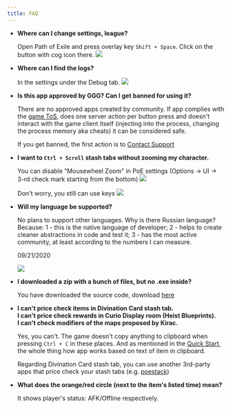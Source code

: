 ```yaml
---
title: FAQ
---
```


- **Where can I change settings, league?**

  Open Path of Exile and press overlay key `Shift + Space`. Click on the button with cog icon there.
  ![](https://i.imgur.com/81L9Cp0.png)

- **Where can I find the logs?**

  In the settings under the Debug tab.
  ![](https://i.imgur.com/0VPm9Cz.png)

- **Is this app approved by GGG? Can I get banned for using it?**

  There are no approved apps created by community. If app complies with the [game ToS](https://www.pathofexile.com/legal/terms-of-use-and-privacy-policy), does one server action per button press
  and doesn't interact with the game client itself (injecting into the process, changing the process memory aka cheats)
  it can be considered safe.

  If you get banned, the first action is to [Contact Support](https://www.pathofexile.com/support)

- **I want to `Ctrl + Scroll` stash tabs without zooming my character.**

  You can disable "Mousewheel Zoom" in PoE settings (Options -> UI -> 3-rd check mark starting from the bottom)
  ![](https://imgur.com/WJcChYb.png)

  Don't worry, you still can use keys
  ![](https://imgur.com/F3GA0f0.png)

- **Will my language be supported?**

  No plans to support other languages. Why is there Russian language?
  Because:
    1 - this is the native language of developer;
    2 - helps to create cleaner abstractions in code and test it;
    3 - has the most active community, at least according to the numbers I can measure.

  09/21/2020

  ![](https://imgur.com/HujBLLR.png)

- **I downloaded a zip with a bunch of files, but no .exe inside?**

  You have downloaded the source code, download [here](/download)

- **I can't price check items in Divination Card stash tab.**\
  **I can't price check rewards in Curio Display room (Heist Blueprints).**\
  **I can't check modifiers of the maps proposed by Kirac.**

  Yes, you can't. The game doesn't copy anything to clipboard when pressing `Ctrl + C` in these places.
  And as mentioned in the [Quick Start](/quick-start), the whole thing how
  app works based on text of item in clipboard.

  Regarding Divination Card stash tab, you can use another 3rd-party apps that
  price check your stash tabs (e.g. [poestack](https://poestack.com/))

- **What does the orange/red circle (next to the item's listed time) mean?**

  It shows player's status: AFK/Offline respectively.

